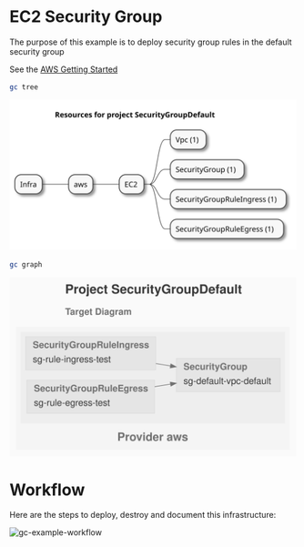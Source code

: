 # EC2 Security Group

The purpose of this example is to deploy security group rules in the default security group

See the [AWS Getting Started](https://www.grucloud.com/docs/aws/AwsGettingStarted)

```sh
gc tree
```

![resources-mindmap](./artifacts/resources-mindmap.svg)

```sh
gc graph
```

![diagram-target.svg](./artifacts/diagram-target.svg)

# Workflow

Here are the steps to deploy, destroy and document this infrastructure:

![gc-example-workflow](https://raw.githubusercontent.com/grucloud/grucloud/main/docusaurus/plantuml/gc-example-workflow.svg)
